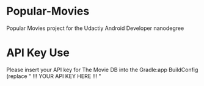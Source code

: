 # Popular-Movies
Popular Movies project for the Udactiy Android Developer nanodegree

# API Key Use
Please insert your API key for The Movie DB into the Gradle:app BuildConfig (replace " !!! YOUR API KEY HERE !!! "
